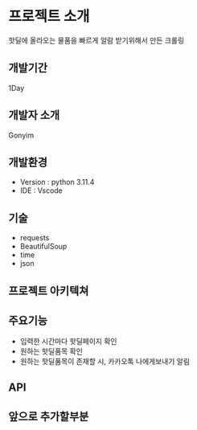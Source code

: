 # 프로젝트 소개
핫딜에 올라오는 물품을 빠르게 알람 받기위해서 만든 크롤링

## 개발기간
1Day

## 개발자 소개
Gonyim

## 개발환경
- Version : python 3.11.4
- IDE : Vscode

## 기술
- requests
- BeautifulSoup
- time
- json

## 프로젝트 아키텍쳐

## 주요기능
- 입력한 시간마다 핫딜페이지 확인
- 원하는 핫딜품목 확인
- 원하는 핫딜품목이 존재할 시, 카카오톡 나에게보내기 알림

## API

## 앞으로 추가할부분
